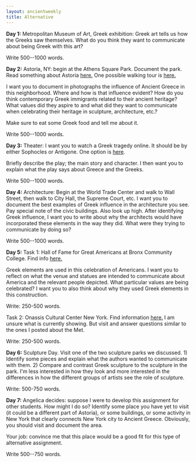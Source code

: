 ```yaml
---
layout: ancientweekly
title: Alternative
---
```





**Day 1:**
Metropolitan Museum of Art, Greek exhibition: Greek art tells us how the Greeks saw themselves. What do you think they want to communicate about being Greek with this art? 

Write 500--1000 words.

**Day 2:**
Astoria, NY: begin at the Athens Square Park. Document the park. Read something about Astoria [here.](https://macaulay.cuny.edu/eportfolios/berger2011/astoria/brazil-in-astoria/athens-in-astoria/) One possible walking tour is [here.](https://www.google.com/maps/d/viewer?mid=1Iidbo9qJCyiwZqZqPEBgvRu9q9c&hl=en_US&ll=40.77390209498631%2C-73.91038673249511&z=15)

I want you to document in photographs the influence of Ancient Greece in this neighborhood. Where and how is that influence evident? How do you think contemporary Greek immigrants related to their ancient heritage? What values did they aspire to and what did they want to communicate when celebrating their heritage in sculpture, architecture, etc.?

Make sure to eat some Greek food and tell me about it. 

Write 500--1000 words.

**Day 3:**
Theater: I want you to watch a Greek tragedy online. It should be by either Sophocles or Antigone. One option is [here](https://www.youtube.com/watch?v=TonLOAkc1OY).

Briefly describe the play; the main story and character. I then want you to explain what the play says about Greece and the Greeks. 

Write 500--1000 words.

**Day 4:**
Architecture: Begin at the World Trade Center and walk to Wall Street, then walk to City Hall, the Supreme Court, etc. I want you to document the best examples of Greek influence in the architecture you see. Pay special note of the civic buildings. Also look up high. After identifying Greek influence, I want you to write about why the architects would have incorporated these elements in the way they did. What were they trying to communicate by doing so?  

Write 500--1000 words.

**Day 5:**
Task 1: Hall of Fame for Great Americans at Bronx Community College. Find info [here.](https://www.bcc.cuny.edu/halloffame/)

Greek elements are used in this celebration of Americans. I want you to reflect on what the venue and statues are intended to communicate about America and the relevant people depicted. What particular values are being celebrated? I want you to also think about why they used Greek elements in this construction. 

Write: 250-500 words.

Task 2: Onassis Cultural Center New York. Find information [here.](https://onassisusa.org) I am unsure what is currently showing. But visit and answer questions similar to the ones I posted about the Met. 

Write: 250-500 words. 


**Day 6:**
Sculpture Day. Visit one of the two sculpture parks we discussed. 1) Identify some pieces and explain what the authors wanted to communicate with them. 2) Compare and contrast Greek sculpture to the sculpture in the park. I'm less interested in how they look and more interested in the differences in how the different groups of artists see the role of sculpture.  

Write: 500-750 words. 

**Day 7:**
Angelica decides: suppose I were to develop this assignment for other students. How might I do so? Identify some place you have yet to visit (it could be a different part of Astoria), or some buildings, or some activity in New York that clearly connects New York city to Ancient Greece. Obviously, you should visit and document the area. 

Your job: convince me that this place would be a good fit for this type of alternative assignment. 

Write 500--750 words.
